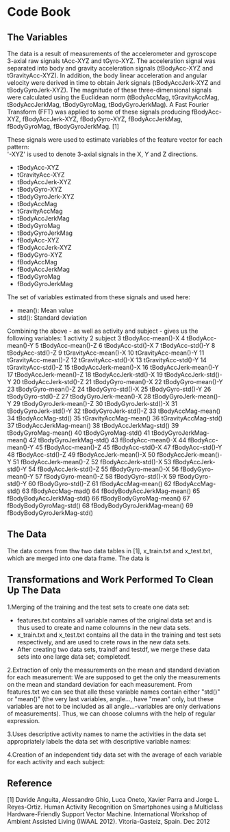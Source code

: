 Code Book
=========

The Variables
-------------
The data is a result of measurements of the accelerometer and gyroscope 3-axial raw signals tAcc-XYZ and tGyro-XYZ. The acceleration signal was separated into body and gravity acceleration signals (tBodyAcc-XYZ and tGravityAcc-XYZ). In addition, the body linear acceleration and angular velocity were derived in time to obtain Jerk signals (tBodyAccJerk-XYZ and tBodyGyroJerk-XYZ). The magnitude of these three-dimensional signals were calculated using the Euclidean norm (tBodyAccMag, tGravityAccMag, tBodyAccJerkMag, tBodyGyroMag, tBodyGyroJerkMag). A Fast Fourier Transform (FFT) was applied to some of these signals producing fBodyAcc-XYZ, fBodyAccJerk-XYZ, fBodyGyro-XYZ, fBodyAccJerkMag, fBodyGyroMag, fBodyGyroJerkMag. [1]

These signals were used to estimate variables of the feature vector for each pattern:  
'-XYZ' is used to denote 3-axial signals in the X, Y and Z directions.
* tBodyAcc-XYZ
* tGravityAcc-XYZ
* tBodyAccJerk-XYZ
* tBodyGyro-XYZ
* tBodyGyroJerk-XYZ
* tBodyAccMag
* tGravityAccMag
* tBodyAccJerkMag
* tBodyGyroMag
* tBodyGyroJerkMag
* fBodyAcc-XYZ
* fBodyAccJerk-XYZ
* fBodyGyro-XYZ
* fBodyAccMag
* fBodyAccJerkMag
* fBodyGyroMag
* fBodyGyroJerkMag

The set of variables estimated from these signals and used here: 
* mean(): Mean value
* std(): Standard deviation

Combining the above - as well as activity and subject - gives us the following variables:
1 activity
2 subject
3 tBodyAcc-mean()-X
4 tBodyAcc-mean()-Y
5 tBodyAcc-mean()-Z
6 tBodyAcc-std()-X
7 tBodyAcc-std()-Y
8 tBodyAcc-std()-Z
9 tGravityAcc-mean()-X
10 tGravityAcc-mean()-Y
11 tGravityAcc-mean()-Z
12 tGravityAcc-std()-X
13 tGravityAcc-std()-Y
14 tGravityAcc-std()-Z
15 tBodyAccJerk-mean()-X
16 tBodyAccJerk-mean()-Y
17 tBodyAccJerk-mean()-Z
18 tBodyAccJerk-std()-X
19 tBodyAccJerk-std()-Y
20 tBodyAccJerk-std()-Z
21 tBodyGyro-mean()-X
22 tBodyGyro-mean()-Y
23 tBodyGyro-mean()-Z
24 tBodyGyro-std()-X
25 tBodyGyro-std()-Y
26 tBodyGyro-std()-Z
27 tBodyGyroJerk-mean()-X
28 tBodyGyroJerk-mean()-Y
29 tBodyGyroJerk-mean()-Z
30 tBodyGyroJerk-std()-X
31 tBodyGyroJerk-std()-Y
32 tBodyGyroJerk-std()-Z
33 tBodyAccMag-mean()
34 tBodyAccMag-std()
35 tGravityAccMag-mean()
36 tGravityAccMag-std()
37 tBodyAccJerkMag-mean()
38 tBodyAccJerkMag-std()
39 tBodyGyroMag-mean()
40 tBodyGyroMag-std()
41 tBodyGyroJerkMag-mean()
42 tBodyGyroJerkMag-std()
43 fBodyAcc-mean()-X
44 fBodyAcc-mean()-Y
45 fBodyAcc-mean()-Z
45 fBodyAcc-std()-X
47 fBodyAcc-std()-Y
48 fBodyAcc-std()-Z
49 fBodyAccJerk-mean()-X
50 fBodyAccJerk-mean()-Y
51 fBodyAccJerk-mean()-Z
52 fBodyAccJerk-std()-X
53 fBodyAccJerk-std()-Y
54 fBodyAccJerk-std()-Z
55 fBodyGyro-mean()-X
56 fBodyGyro-mean()-Y
57 fBodyGyro-mean()-Z
58 fBodyGyro-std()-X
59 fBodyGyro-std()-Y
60 fBodyGyro-std()-Z
61 fBodyAccMag-mean()
62 fBodyAccMag-std()
63 fBodyAccMag-mad()
64 fBodyBodyAccJerkMag-mean()
65 fBodyBodyAccJerkMag-std()
66 fBodyBodyGyroMag-mean()
67 fBodyBodyGyroMag-std()
68 fBodyBodyGyroJerkMag-mean()
69 fBodyBodyGyroJerkMag-std()

The Data
--------
The data comes from thw two data tables in [1], x_train.txt and x_test.txt, which are merged into one data frame. The data is 

Transformations and Work Performed To Clean Up The Data
-------------------------------------------------------

1.Merging of the training and the test sets to create one data set:
* features.txt contains all variable names of the original data set and is thus used to create and name coloumns in the new data sets.
* x_train.txt and x_test.txt contains all the data in the training and test sets respectively, and are used to crete rows in the new data sets.
* After creating two data sets, traindf and testdf, we merge these data sets into one large data set; completedf.

2.Extraction of only the measurements on the mean and standard deviation for each measurement: We are supposed to get the only the measurements on the mean and standard deviation for each measurement. From features.txt we can see that alle these variable names contain either "std()" or "mean()" (the very last variables, angle..., have "mean" only, but these variables are not to be included as all angle...-variables are only derivations of measurements). Thus, we can choose columns with the help of regular expression.

3.Uses descriptive activity names to name the activities in the data set appropriately labels the data set with descriptive variable names:

4.Creation of an independent tidy data set with the average of each variable for each activity and each subject:

Reference
---------
[1] Davide Anguita, Alessandro Ghio, Luca Oneto, Xavier Parra and Jorge L. Reyes-Ortiz. Human Activity Recognition on Smartphones using a Multiclass Hardware-Friendly Support Vector Machine. International Workshop of Ambient Assisted Living (IWAAL 2012). Vitoria-Gasteiz, Spain. Dec 2012